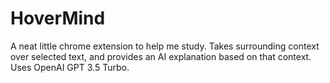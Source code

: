 # HoverMind
A neat little chrome extension to help me study. Takes surrounding context over selected text, and provides an AI explanation based on that context. Uses OpenAI GPT 3.5 Turbo.
